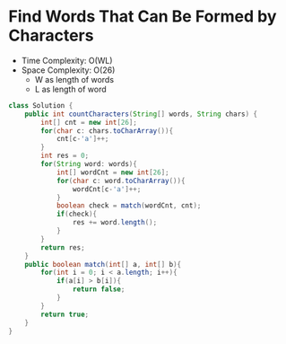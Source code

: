# Find Words That Can Be Formed by Characters

- Time Complexity: O(WL)
- Space Complexity: O(26)
  - W as length of words
  - L as length of word

```java
class Solution {
    public int countCharacters(String[] words, String chars) {
        int[] cnt = new int[26];
        for(char c: chars.toCharArray()){
            cnt[c-'a']++;
        }
        int res = 0;
        for(String word: words){
            int[] wordCnt = new int[26];
            for(char c: word.toCharArray()){
                wordCnt[c-'a']++;
            }
            boolean check = match(wordCnt, cnt);
            if(check){
                res += word.length();
            }
        }
        return res;
    }
    public boolean match(int[] a, int[] b){
        for(int i = 0; i < a.length; i++){
            if(a[i] > b[i]){
                return false;
            }
        }
        return true;
    }
}
```
